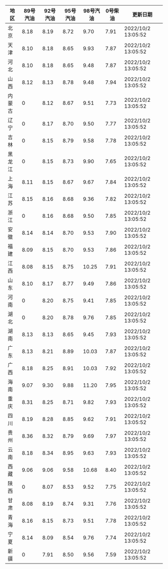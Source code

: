 | 地区 | 89号汽油 | 92号汽油 | 95号汽油 | 98号汽油 | 0号柴油 | 更新日期 |
| --- | --- | --- | --- | --- | --- | --- |
| 北京 | 8.18 | 8.19 | 8.72 | 9.70 | 7.91 | 2022/10/2 13:05:52 |
| 天津 | 8.10 | 8.18 | 8.65 | 9.93 | 7.87 | 2022/10/2 13:05:52 |
| 河北 | 8.10 | 8.18 | 8.65 | 9.48 | 7.87 | 2022/10/2 13:05:52 |
| 山西 | 8.12 | 8.13 | 8.78 | 9.48 | 7.94 | 2022/10/2 13:05:52 |
| 内蒙古 | 0 | 8.12 | 8.67 | 9.51 | 7.73 | 2022/10/2 13:05:52 |
| 辽宁 | 0 | 8.17 | 8.70 | 9.50 | 7.77 | 2022/10/2 13:05:52 |
| 吉林 | 0 | 8.15 | 8.79 | 9.58 | 7.78 | 2022/10/2 13:05:52 |
| 黑龙江 | 0 | 8.15 | 8.73 | 9.90 | 7.65 | 2022/10/2 13:05:52 |
| 上海 | 8.11 | 8.15 | 8.67 | 9.67 | 7.84 | 2022/10/2 13:05:52 |
| 江苏 | 8.15 | 8.16 | 8.68 | 9.36 | 7.82 | 2022/10/2 13:05:52 |
| 浙江 | 0 | 8.16 | 8.68 | 9.50 | 7.85 | 2022/10/2 13:05:52 |
| 安徽 | 8.14 | 8.14 | 8.70 | 9.53 | 7.90 | 2022/10/2 13:05:52 |
| 福建 | 8.09 | 8.15 | 8.70 | 9.53 | 7.86 | 2022/10/2 13:05:52 |
| 江西 | 8.08 | 8.15 | 8.75 | 10.25 | 7.91 | 2022/10/2 13:05:52 |
| 山东 | 8.10 | 8.17 | 8.77 | 9.49 | 7.86 | 2022/10/2 13:05:52 |
| 河南 | 0 | 8.20 | 8.75 | 9.41 | 7.85 | 2022/10/2 13:05:52 |
| 湖北 | 0 | 8.20 | 8.78 | 9.76 | 7.85 | 2022/10/2 13:05:52 |
| 湖南 | 8.13 | 8.13 | 8.65 | 9.45 | 7.93 | 2022/10/2 13:05:52 |
| 广东 | 8.13 | 8.21 | 8.89 | 10.03 | 7.87 | 2022/10/2 13:05:52 |
| 广西 | 8.18 | 8.25 | 8.91 | 10.03 | 7.92 | 2022/10/2 13:05:52 |
| 海南 | 9.07 | 9.30 | 9.88 | 11.20 | 7.95 | 2022/10/2 13:05:52 |
| 重庆 | 8.31 | 8.25 | 8.71 | 9.82 | 7.93 | 2022/10/2 13:05:52 |
| 四川 | 8.19 | 8.28 | 8.85 | 9.62 | 7.91 | 2022/10/2 13:05:52 |
| 贵州 | 8.36 | 8.32 | 8.79 | 9.69 | 7.97 | 2022/10/2 13:05:52 |
| 云南 | 8.18 | 8.34 | 8.95 | 9.63 | 7.93 | 2022/10/2 13:05:52 |
| 西藏 | 9.06 | 9.06 | 9.58 | 10.68 | 8.40 | 2022/10/2 13:05:52 |
| 陕西 | 0 | 8.07 | 8.53 | 9.52 | 7.75 | 2022/10/2 13:05:52 |
| 甘肃 | 8.08 | 8.19 | 8.74 | 9.31 | 7.76 | 2022/10/2 13:05:52 |
| 青海 | 8.16 | 8.15 | 8.73 | 9.51 | 7.78 | 2022/10/2 13:05:52 |
| 宁夏 | 8.14 | 8.09 | 8.54 | 9.76 | 7.74 | 2022/10/2 13:05:52 |
| 新疆 | 0 | 7.91 | 8.50 | 9.56 | 7.59 | 2022/10/2 13:05:52 |

